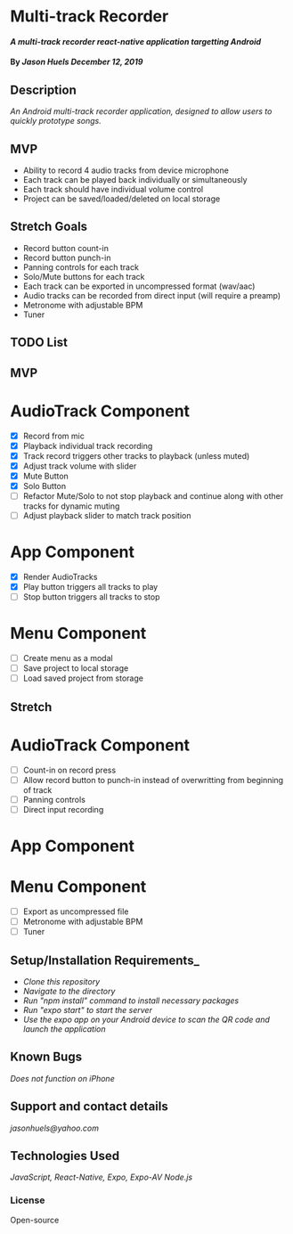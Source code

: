 # Multi-track Recorder

#### _A multi-track recorder react-native application targetting Android_

#### By _**Jason Huels** December 12, 2019_

## Description
_An Android multi-track recorder application, designed to allow users to quickly prototype songs._

## MVP
* Ability to record 4 audio tracks from device microphone
* Each track can be played back individually or simultaneously
* Each track should have individual volume control
* Project can be saved/loaded/deleted on local storage

## Stretch Goals
* Record button count-in
* Record button punch-in
* Panning controls for each track
* Solo/Mute buttons for each track
* Each track can be exported in uncompressed format (wav/aac)
* Audio tracks can be recorded from direct input (will require a preamp)
* Metronome with adjustable BPM
* Tuner 

## TODO List
## MVP
# AudioTrack Component
- [x] Record from mic
- [x] Playback individual track recording
- [x] Track record triggers other tracks to playback (unless muted)
- [x] Adjust track volume with slider
- [x] Mute Button
- [x] Solo Button
- [  ] Refactor Mute/Solo to not stop playback and continue along with other tracks for dynamic muting
- [  ] Adjust playback slider to match track position

# App Component
- [x] Render AudioTracks
- [x] Play button triggers all tracks to play
- [  ] Stop button triggers all tracks to stop

# Menu Component
- [ ] Create menu as a modal
- [ ] Save project to local storage
- [ ] Load saved project from storage

## Stretch
# AudioTrack Component
- [ ] Count-in on record press
- [ ] Allow record button to punch-in instead of overwritting from beginning of track
- [ ] Panning controls
- [ ] Direct input recording

# App Component

# Menu Component
- [ ] Export as uncompressed file
- [ ] Metronome with adjustable BPM
- [ ] Tuner

## Setup/Installation Requirements_
* _Clone this repository_
* _Navigate to the directory_
* _Run "npm install" command to install necessary packages_
* _Run "expo start" to start the server_
* _Use the expo app on your Android device to scan the QR code and launch the application_

## Known Bugs
_Does not function on iPhone_

## Support and contact details
_jasonhuels@yahoo.com_

## Technologies Used
_JavaScript, React-Native, Expo, Expo-AV Node.js_

### License
Open-source